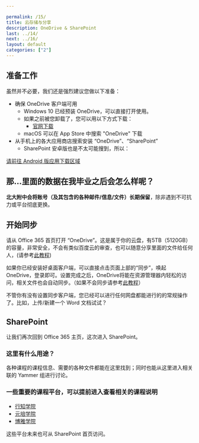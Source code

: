 ```yaml
---

permalink: /15/
title: 云存储与分享
description: OneDrive & SharePoint
last: ../14/
next: ../16/
layout: default
categories: ["2"]
---
```


## 准备工作

虽然并不必要，我们还是强烈建议您做以下准备：

- 确保 OneDrive 客户端可用
  - Windows 10 已经预装 OneDrive，可以直接打开使用。
  - 如果之前被您卸载了，您可以用以下方式下载：
    - [官网下载](https://go.microsoft.com/fwlink/p/?LinkID=2121808&clcid=0x804&culture=zh-cn&country=CN)
  - macOS 可以在 App Store 中搜索 "OneDrive" 下载
- 从手机上的各大应用商店搜索安装 “OneDrive”、“SharePoint”
  - SharePoint 安卓版也是不太可能搜到，所以：

<a href="../Android/" class=" btn-large red darken-2" target="_android">请前往 Android 版应用下载区域</a>

## 那...里面的数据在我毕业之后会怎么样呢？

**北大附中会将账号（及其包含的各种邮件/信息/文件）长期保留**，除非遇到不可抗力或平台彻底更换。

## 开始同步

请从 Office 365 首页打开 “OneDrive”。这是属于你的云盘，有5TB（5120GB）的容量，非常安全，不会有类似百度云的审查，也可以随意分享里面的文件给任何人，(请参考[此教程](https://support.office.com/zh-cn/article/共享-OneDrive-文件和文件夹-9fcc2f7d-de0c-4cec-93b0-a82024800c07))

如果你已经安装好桌面客户端，可以直接点击页面上部的“同步”，唤起 OneDrive，登录即可。设置完成之后，OneDrive将能在资源管理器内轻松的访问，相关文件也会自动同步。（如果不会同步请参考[此教程](https://mp.weixin.qq.com/s/ni0CiGEJ7ciPGKkWb1dpYg)）

不管你有没有设置同步客户端，您已经可以进行任何网盘都能进行的的常规操作了。比如，上传/新建一个 Word 文档试试？

## SharePoint

让我们再次回到 Office 365 主页，这次进入 SharePoint。

### 这里有什么用途？

各种课程的课程信息、需要的各种文件都能在这里找到；同时也能从这里进入相关联的 Yammer 组进行讨论。

<!-- ### 为什么有些搜不到？

这就涉及到权限问题了。这是一个大坑，可能不会做教程。

只需要知道：
- 标记为“公开”的组默认来讲谁都能加入，但不一定所有人都能看。
- 反之，标记为“专用组”则默认无法公开访问，加入需要通过，通过后才可有相关权限。
- 在此之外各种的权限也可以以网站所有者权限手动规定。有兴趣可以去试一试。 -->

### 一些重要的课程平台，可以提前进入查看相关的课程说明

- [行知学院](https://bdfz.sharepoint.com/sites/xn--48sz67d5hlgjn)
- [元培学院](https://bdfz.sharepoint.com/sites/xn--2017-un8fn96ao4fpt6k)
- [博雅学院](https://www.yuque.com/by)

这些平台未来也可从 SharePoint 首页访问。

